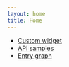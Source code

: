 ```yaml
---
layout: home
title: Home
---
```


- [Custom widget](./www-host)
- [API samples](./api-samples)
- [Entry graph](./entry-graph)
